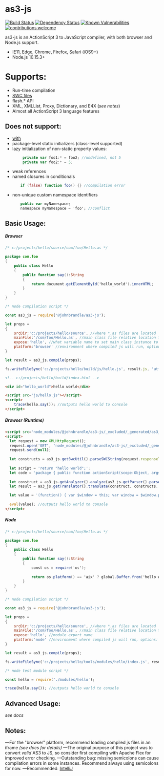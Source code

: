 
# as3-js

[![Build Status](https://travis-ci.org/joemccann/dillinger.svg?branch=master)](https://travis-ci.org/joemccann/dillinger) [![Dependency Status](https://david-dm.org/dwyl/esta.svg)](https://david-dm.org/dwyl/esta) [![Known Vulnerabilities](https://snyk.io/test/github/dwyl/hapi-auth-jwt2/badge.svg?targetFile=package.json)](https://snyk.io/test/github/dwyl/hapi-auth-jwt2?targetFile=package.json) [![contributions welcome](https://img.shields.io/badge/contributions-welcome-brightgreen.svg?style=flat)](https://github.com/dwyl/esta/issues)

as3-js is an ActionScript 3 to JavaScript compiler, with both browser and Node.js support.

  - IE11, Edge, Chrome, Firefox, Safari (iOS9+)
  - Node.js 10.15.3+

# Supports:

  - Run-time compilation
  - [SWC files][swc]
  - flash.* API
  - XML, XMLList, Proxy, Dictionary, and E4X (*see notes*)
  - Almost all ActionScript 3 language features

## Does not support:
  - [with][with]
  - package-level static initializers (class-level supported)
  - lazy initialization of non-static property values:
```actionscript
        private var foo1:* = foo2; //undefined, not 5
        private var foo2:* = 5;
```
  - weak references
  - named closures in conditionals
 ```actionscript
        if (false) function foo() {} //compilation error
```
  - non-unique custom namespace identifiers
 ```actionscript
        public var myNamespace; 
        namespace myNamespace = 'foo'; //conflict
```

## Basic Usage:

##### Browser
```actionscript
/* c:/projects/hello/source/com/foo/Hello.as */

package com.foo
{
    public class Hello
    {
        public function say():String
        {
            return document.getElementById('hello_world').innerHTML;
        }
    }
}
```

```javascript
/* node compilation script */

const as3_js = require('@johnbrandle/as3-js');

let props = 
{
	srcDir:'c:/projects/hello/source', //where *.as files are located
	mainFile:'/com/foo/Hello.as', //main class file relative location to srcDir
	expose:'hello', //what variable name to set main class instance to
	platform:'browser' //environment where compiled js will run, options: "node|browser|player"
}

let result = as3_js.compile(props);

fs.writeFileSync('c:/projects/hello/build/js/hello.js', result.js, 'utf8');
```

```html
<!-- c:/projects/hello/build/index.html -->

<div id="hello_world">hello world</div>

<script src="js/hello.js"></script>
<script>
    trace(hello.say()); //outputs hello world to console
</script>  
```
##### Browser (Runtime)
```html
<script src="node_modules/@johnbrandle/as3-js/_excluded/_generated/as3_js.js"></script>
<script>
  let request = new XMLHttpRequest();
  request.open('GET', 'node_modules/@johnbrandle/as3-js/_excluded/_generated/builtin.browser.swc', false); //recommend changing this to asynch
  request.send(null);
  
  let constructs = as3_js.getSwcUtil().parseSWCString(request.responseText); //recommend caching result
  
  let script = 'return "hello world";';
  let code = 'package { public function actionScript(scope:Object, args:*):* { return (function() {' + script + '\n\n}).apply(scope, args || []); } }';  
  
  let construct = as3_js.getAnalyzer().analyze(as3_js.getParser().parse(as3_js.getLexer().lex(code).tokens), constructs, 3, true, true);  
  let result = as3_js.getTranslator().translate(construct, constructs, true, false, false);  

  let value = '(function() { var $window = this; var window = $window.parent || $window; var document = window.document; var $es4 = window.$es4 || (window.$es4 = {}); var _ = window._; var $ = window.$; var alert = window.alert;\n\n' + result + '\n\n})();';  
  
  eval(value); //outputs hello world to console
</script>
```
##### Node


```actionscript
/* c:/projects/hello/source/com/foo/Hello.as */

package com.foo
{
    public class Hello
    {
        public function say():String
        {
			const os = require('os');
			
            return os.platform() == 'aix' ? global.Buffer.from('hello world').toString() : 'hello world';
        }
    }
}
```

```javascript
/* node compilation script */

const as3_js = require('@johnbrandle/as3-js');

let props = 
{
	srcDir:'c:/projects/hello/source', //where *.as files are located
	mainFile:'/com/foo/Hello.as', //main class file relative location to srcDir
	expose:'hello', //module export name
	platform:'node' //environment where compiled js will run, options: "node|browser|player"
}

let result = as3_js.compile(props);

fs.writeFileSync('c:/projects/hello/tools/modules/hello/index.js', result.js, 'utf8');
```

```javascript
/* node test module script */

const hello = require('./modules/hello');

trace(hello.say()); //outputs hello world to console
```



## Advanced Usage:

*see docs*





## Notes:

—For the "browser" platform, recommend loading compiled js files in an iframe *(see docs for details)*
—The original purpose of this project was to convert *valid* AS3 to JS, so consider first compiling with Apache Flex for improved error checking.
—Outstanding bug: missing semicolons can cause compilation errors in some instances. Recommend always using semicolons for now. 
—Recommended: [IntelliJ][intellij]

   [swc]: <https://en.wikipedia.org/wiki/Adobe_SWC_file>
   [with]: <https://help.adobe.com/en_US/FlashPlatform/reference/actionscript/3/statements.html#with>
   [intellij]: <https://www.jetbrains.com/idea/>